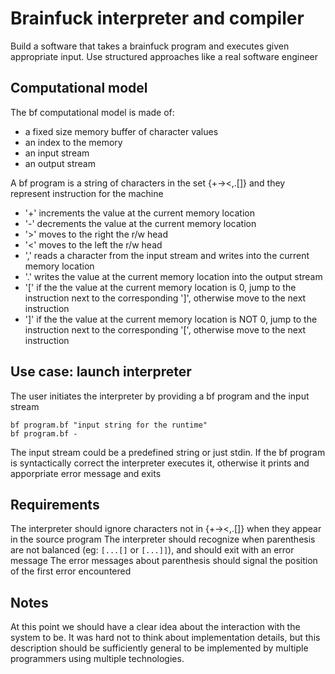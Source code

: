 # Brainfuck interpreter and compiler
Build a software that takes a brainfuck program and executes given appropriate input. Use structured approaches like a real software engineer


## Computational model
The bf computational model is made of:
  * a fixed size memory buffer of character values
  * an index to the memory
  * an input stream
  * an output stream

A bf program is a string of characters in the set {+-><,.[]} and they represent instruction for the machine
  * '+' increments the value at the current memory location
  * '-' decrements the value at the current memory location
  * '>' moves to the right the r/w head
  * '<' moves to the left  the r/w head
  * ',' reads a character from the input stream and writes into the current memory location
  * '.' writes the value at the current memory location into the output stream
  * '[' if the the value at the current memory location is     0, jump to the instruction next to the corresponding ']', otherwise move to the next instruction
  * ']' if the the value at the current memory location is NOT 0, jump to the instruction next to the corresponding '[', otherwise move to the next instruction


## Use case: launch interpreter
The user initiates the interpreter by providing a bf program and the input stream

```
bf program.bf "input string for the runtime"
bf program.bf -
```

The input stream could be a predefined string or just stdin.
If the bf program is syntactically correct the interpreter executes it, otherwise it prints and apporpriate error message and exits


## Requirements
The interpreter should ignore characters not in {+-><,.[]} when they appear in the source program
The interpreter should recognize when parenthesis are not balanced (eg: `[...[]` or `[...]]`), and should exit with an error message
The error messages about parenthesis should signal the position of the first error encountered


## Notes
At this point we should have a clear idea about the interaction with the system to be. It was hard not to think about implementation details, but this description should be sufficiently general to be implemented by multiple programmers using multiple technologies.
